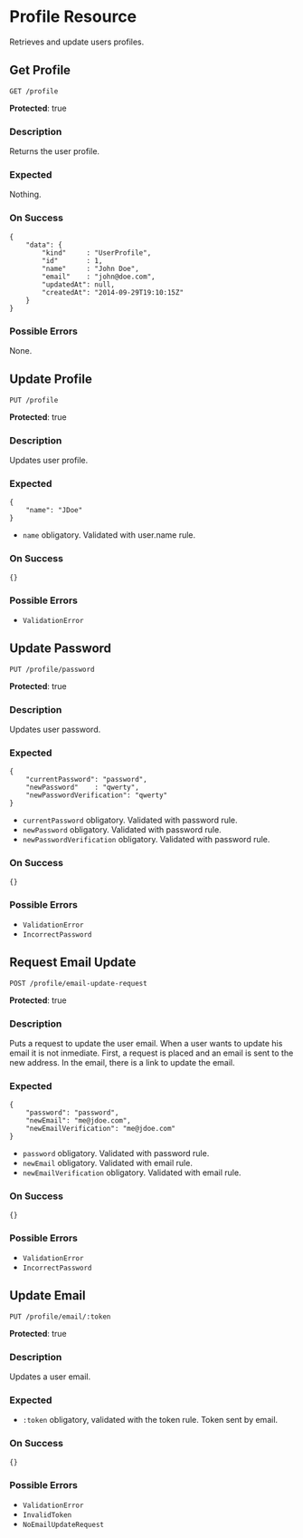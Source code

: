# Profile Resource

Retrieves and update users profiles.



## Get Profile

`GET /profile`

**Protected**: true

### Description

Returns the user profile.

### Expected

Nothing.

### On Success

```
{
    "data": {
        "kind"     : "UserProfile",
        "id"       : 1,
        "name"     : "John Doe",
        "email"    : "john@doe.com",
        "updatedAt": null,
        "createdAt": "2014-09-29T19:10:15Z"
    }
}
```

### Possible Errors

None.



## Update Profile

`PUT /profile`

**Protected**: true

### Description

Updates user profile.

### Expected

```
{
    "name": "JDoe"
}
```

- `name` obligatory. Validated with user.name rule.

### On Success

```
{}
```

### Possible Errors

- `ValidationError`



## Update Password

`PUT /profile/password`

**Protected**: true

### Description

Updates user password.

### Expected

```
{
    "currentPassword": "password",
    "newPassword"    : "qwerty",
    "newPasswordVerification": "qwerty"
}
```

- `currentPassword` obligatory. Validated with password rule.
- `newPassword` obligatory. Validated with password rule.
- `newPasswordVerification` obligatory. Validated with password rule.

### On Success

```
{}
```

### Possible Errors

- `ValidationError`
- `IncorrectPassword`



## Request Email Update

`POST /profile/email-update-request`

**Protected**: true

### Description

Puts a request to update the user email. When a user wants to update his email it is not inmediate. First, a request is placed and an email is sent to the new address. In the email, there is a link to update the email.

### Expected

```
{
    "password": "password",
    "newEmail": "me@jdoe.com",
    "newEmailVerification": "me@jdoe.com"
}
```

- `password` obligatory. Validated with password rule.
- `newEmail` obligatory. Validated with email rule.
- `newEmailVerification` obligatory. Validated with email rule.

### On Success

```
{}
```

### Possible Errors

- `ValidationError`
- `IncorrectPassword`



## Update Email

`PUT /profile/email/:token`

**Protected**: true

### Description

Updates a user email.

### Expected

- `:token` obligatory, validated with the token rule. Token sent by email.

### On Success

```
{}
```

### Possible Errors

- `ValidationError`
- `InvalidToken`
- `NoEmailUpdateRequest`
